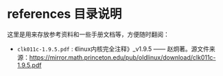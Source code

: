 # references 目录说明

这里是用来存放参考资料和一些手册文档等，方便随时翻阅：

- `clk011c-1.9.5.pdf` : 《linux内核完全注释》_v1.9.5 —— 赵炯著。源文件来源：https://mirror.math.princeton.edu/pub/oldlinux/download/clk011c-1.9.5.pdf
